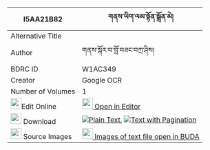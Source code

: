 |I5AA21B82|གནས་ཡིག་ལམ་སྟོན་སྒྲོན་མེ། 
| --- | --- 
|Alternative Title |
|Author| གནས་སྐོར་བ་བློ་བཟང་བཀྲ་ཤིས།
|BDRC ID | W1AC349
|Creator | Google OCR
|Number of Volumes| 1
|<img width="25" src="https://img.icons8.com/color/25/000000/edit-property.png">Edit Online| [<img width="25" src="https://avatars.githubusercontent.com/u/45091458?s=200&v=4"> Open in Editor](http://editor.openpecha.org/I5AA21B82)
|<img width="25" src="https://img.icons8.com/fluent/48/000000/download-2.png"/>  Download | [![](https://img.icons8.com/color/20/000000/txt.png)Plain Text](https://github.com/Openpecha/I5AA21B82/releases/download/v2/neyik_lam_ton_dronme_plain_I5AA21B82.zip), [![](https://img.icons8.com/color/20/000000/txt.png)Text with Pagination](https://github.com/Openpecha/I5AA21B82/releases/download/v2/neyik_lam_ton_dronme_pages_I5AA21B82.zip)
|<img width="25" src="https://img.icons8.com/plasticine/100/000000/pictures-folder.png"/>  Source Images | [<img width="25" src="https://library.bdrc.io/icons/BUDA-small.svg"> Images of text file open in BUDA](https://library.bdrc.io/show/bdr:W1AC349)